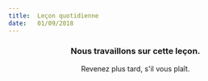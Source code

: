 ```yaml
---
title:  Leçon quotidienne
date:   01/09/2018
---
```


### <center>Nous travaillons sur cette leçon.</center>
<center>Revenez plus tard, s'il vous plaît.</center>
